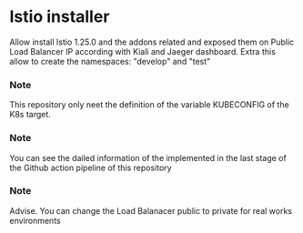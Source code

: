 # Istio installer
Allow install Istio 1.25.0 and the addons related and exposed them on Public Load Balancer IP according with Kiali and Jaeger dashboard.
Extra this allow to create the namespaces: "develop" and "test"

### Note
This repository only neet the definition of the variable KUBECONFIG of the K8s target.

### Note
You can see the dailed information of the implemented in the last stage of the Github action pipeline of this repository

### Note
Advise. You can change the Load Balanacer public to private for real works environments
